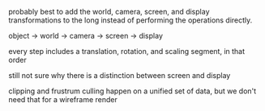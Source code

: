 probably best to add the world, camera, screen, and display transformations to the long instead of performing the operations directly.

object ->
world ->
camera ->
screen ->
display

every step includes a translation, rotation, and scaling segment, in that order


still not sure why there is a distinction between screen and display



clipping and frustrum culling happen on a unified set of data, but we don't need that for a wireframe render